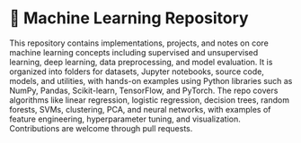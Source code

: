 # 🧠 Machine Learning Repository

This repository contains implementations, projects, and notes on core machine learning concepts including supervised and unsupervised learning, deep learning, data preprocessing, and model evaluation. It is organized into folders for datasets, Jupyter notebooks, source code, models, and utilities, with hands-on examples using Python libraries such as NumPy, Pandas, Scikit-learn, TensorFlow, and PyTorch.   The repo covers algorithms like linear regression, logistic regression, decision trees, random forests, SVMs, clustering, PCA, and neural networks, with examples of feature engineering, hyperparameter tuning, and visualization. Contributions are welcome through pull requests.
